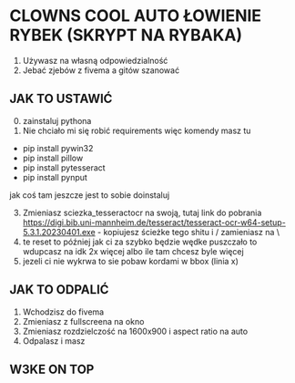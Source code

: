 # CLOWNS COOL AUTO ŁOWIENIE RYBEK (SKRYPT NA RYBAKA)

1. Używasz na własną odpowiedzialność
2. Jebać zjebów z fivema a gitów szanować

## JAK TO USTAWIĆ

0. zainstaluj pythona
1. Nie chciało mi się robić requirements więc komendy masz tu

 - pip install pywin32
 - pip install pillow
 - pip install pytesseract
 - pip install pynput

jak coś tam jeszcze jest to sobie doinstaluj
   
3. Zmieniasz sciezka_tesseractocr na swoją, tutaj link do pobrania https://digi.bib.uni-mannheim.de/tesseract/tesseract-ocr-w64-setup-5.3.1.20230401.exe - kopiujesz ścieżke tego shitu i / zamieniasz na \
4. te reset to później jak ci za szybko będzie wędke puszczało to wdupcasz na idk 2x więcej albo ile tam chcesz byle więcej
5. jezeli ci nie wykrwa to sie pobaw kordami w bbox (linia x)

## JAK TO ODPALIĆ
1. Wchodzisz do fivema
2. Zmieniasz z fullscreena na okno
3. Zmieniasz rozdzielczość na 1600x900 i aspect ratio na auto
4. Odpalasz i masz

## W3KE ON TOP
